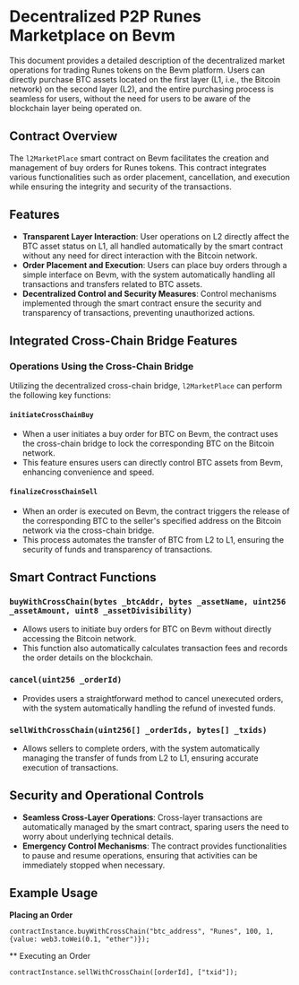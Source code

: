 # Decentralized P2P Runes Marketplace on Bevm

This document provides a detailed description of the decentralized market operations for trading Runes tokens on the Bevm platform. Users can directly purchase BTC assets located on the first layer (L1, i.e., the Bitcoin network) on the second layer (L2), and the entire purchasing process is seamless for users, without the need for users to be aware of the blockchain layer being operated on.

## Contract Overview

The `l2MarketPlace` smart contract on Bevm facilitates the creation and management of buy orders for Runes tokens. This contract integrates various functionalities such as order placement, cancellation, and execution while ensuring the integrity and security of the transactions.

## Features
* **Transparent Layer Interaction**: User operations on L2 directly affect the BTC asset status on L1, all handled automatically by the smart contract without any need for direct interaction with the Bitcoin network.
* **Order Placement and Execution**: Users can place buy orders through a simple interface on Bevm, with the system automatically handling all transactions and transfers related to BTC assets.
* **Decentralized Control and Security Measures**: Control mechanisms implemented through the smart contract ensure the security and transparency of transactions, preventing unauthorized actions.

## Integrated Cross-Chain Bridge Features

### Operations Using the Cross-Chain Bridge
Utilizing the decentralized cross-chain bridge, `l2MarketPlace` can perform the following key functions:

#### `initiateCrossChainBuy`
- When a user initiates a buy order for BTC on Bevm, the contract uses the cross-chain bridge to lock the corresponding BTC on the Bitcoin network.
- This feature ensures users can directly control BTC assets from Bevm, enhancing convenience and speed.

#### `finalizeCrossChainSell`
- When an order is executed on Bevm, the contract triggers the release of the corresponding BTC to the seller's specified address on the Bitcoin network via the cross-chain bridge.
- This process automates the transfer of BTC from L2 to L1, ensuring the security of funds and transparency of transactions.

## Smart Contract Functions

### `buyWithCrossChain(bytes _btcAddr, bytes _assetName, uint256 _assetAmount, uint8 _assetDivisibility)`
* Allows users to initiate buy orders for BTC on Bevm without directly accessing the Bitcoin network.
* This function also automatically calculates transaction fees and records the order details on the blockchain.

### `cancel(uint256 _orderId)`
* Provides users a straightforward method to cancel unexecuted orders, with the system automatically handling the refund of invested funds.

### `sellWithCrossChain(uint256[] _orderIds, bytes[] _txids)`
* Allows sellers to complete orders, with the system automatically managing the transfer of funds from L2 to L1, ensuring accurate execution of transactions.

## Security and Operational Controls
* **Seamless Cross-Layer Operations**: Cross-layer transactions are automatically managed by the smart contract, sparing users the need to worry about underlying technical details.
* **Emergency Control Mechanisms**: The contract provides functionalities to pause and resume operations, ensuring that activities can be immediately stopped when necessary.

## Example Usage

**Placing an Order**
```solidity
contractInstance.buyWithCrossChain("btc_address", "Runes", 100, 1, {value: web3.toWei(0.1, "ether")});
```
** Executing an Order
```
contractInstance.sellWithCrossChain([orderId], ["txid"]);
```
